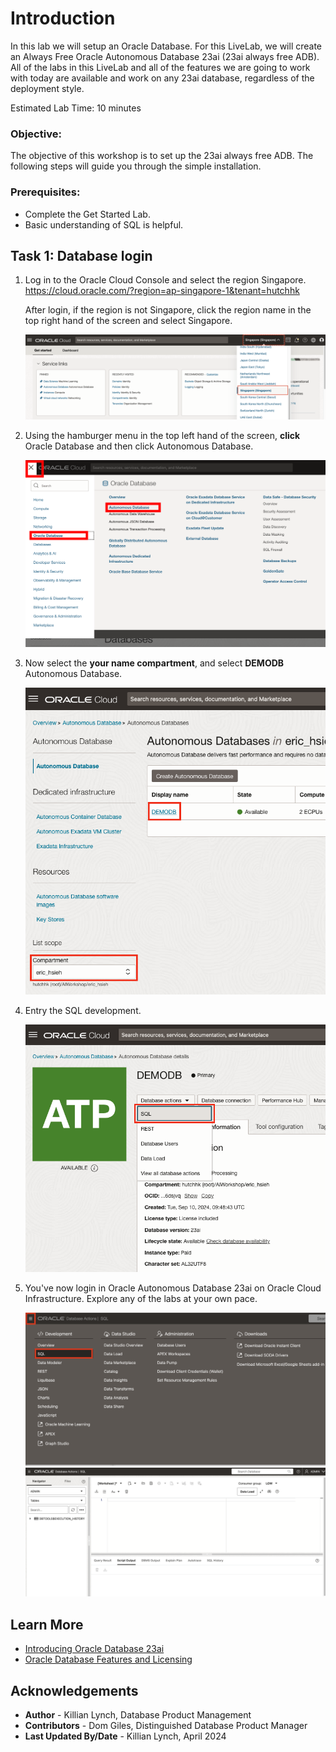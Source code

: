 # Introduction

In this lab we will setup an Oracle Database. For this LiveLab, we will create an Always Free Oracle Autonomous Database 23ai (23ai always free ADB). All of the labs in this LiveLab and all of the features we are going to work with today are available and work on any 23ai database, regardless of the deployment style.

Estimated Lab Time: 10 minutes

### Objective:
The objective of this workshop is to set up the 23ai always free ADB. The following steps will guide you through the simple installation.

### Prerequisites:
- Complete the Get Started Lab.
- Basic understanding of SQL is helpful.

## Task 1: Database login
1. Log in to the Oracle Cloud Console and select the region Singapore.
   https://cloud.oracle.com/?region=ap-singapore-1&tenant=hutchhk

   After login, if the region is not Singapore, click the region name in the top right hand of the screen and select Singapore.

    ![switch region](images/im1-switch-region.png " ")

2. Using the hamburger menu in the top left hand of the screen, **click** Oracle Database and then click Autonomous Database.

    ![locate adb](images/im1.png " ")

3. Now select the **your name compartment**, and select **DEMODB** Autonomous Database.

    ![locate adb](images/im2-workshop.png " ")

4. Entry the SQL development.

    ![locate adb](images/im3-workshop.png " ")

5. You've now login in Oracle Autonomous Database 23ai on Oracle Cloud Infrastructure. Explore any of the labs at your own pace.

    ![locate adb](images/im8-workshop.png " ")
    ![locate adb](images/im7-workshop.png " ")

## Learn More

* [Introducing Oracle Database 23ai](https://blogs.oracle.com/database/post/oracle-database-23ai-the-next-long-term-support-release)
* [Oracle Database Features and Licensing](https://apex.oracle.com/pls/apex/r/features/dbfeatures/home)

## Acknowledgements
* **Author** - Killian Lynch, Database Product Management
* **Contributors** - Dom Giles, Distinguished Database Product Manager
* **Last Updated By/Date** - Killian Lynch, April 2024
